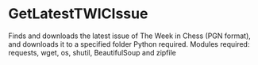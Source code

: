 # GetLatestTWICIssue
Finds and downloads the latest issue of The Week in Chess (PGN format), and downloads it to a specified folder
Python required. Modules required:  requests, wget, os, shutil, BeautifulSoup and zipfile
